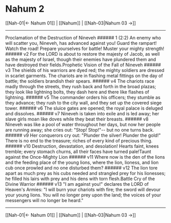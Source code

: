 # Nahum 2

[[Nah-01|← Nahum 01]] | [[Nahum]] | [[Nah-03|Nahum 03 →]]
***

Proclamation of the Destruction of Nineveh ###### 1 (2:2) An enemy who will scatter you, Nineveh, has advanced against you! Guard the rampart! Watch the road! Prepare yourselves for battle! Muster your mighty strength! ###### v2 For the LORD is about to restore the majesty of Jacob, as well as the majesty of Israel, though their enemies have plundered them and have destroyed their fields.Prophetic Vision of the Fall of Nineveh ###### v3 The shields of his warriors are dyed red; the mighty soldiers are dressed in scarlet garments. The chariots are in flashing metal fittings on the day of battle; the soldiers brandish their spears. ###### v4 The chariots race madly through the streets, they rush back and forth in the broad plazas; they look like lightning bolts, they dash here and there like flashes of lightning. ###### v5 The commander orders his officers; they stumble as they advance; they rush to the city wall, and they set up the covered siege tower. ###### v6 The sluice gates are opened; the royal palace is deluged and dissolves. ###### v7 Nineveh is taken into exile and is led away; her slave girls moan like doves while they beat their breasts. ###### v8 Nineveh was like a pool of water throughout her days, but now her people are running away; she cries out: "Stop! Stop!"-- but no one turns back. ###### v9 Her conquerors cry out: "Plunder the silver! Plunder the gold!" There is no end to the treasure; riches of every kind of precious thing. ###### v10 Destruction, devastation, and desolation! Hearts faint, knees tremble; every stomach churns, all their faces have turned pale!Taunt against the Once-Mighty Lion ###### v11 Where now is the den of the lions and the feeding place of the young lions, where the lion, lioness, and lion cub once prowled and no one disturbed them? ###### v12 The lion tore apart as much prey as his cubs needed and strangled prey for his lionesses; he filled his lairs with prey and his dens with torn flesh.Battle Cry of the Divine Warrior ###### v13 "I am against you!" declares the LORD of Heaven's Armies: "I will burn your chariots with fire; the sword will devour your young lions. You will no longer prey upon the land; the voices of your messengers will no longer be heard."

***
[[Nah-01|← Nahum 01]] | [[Nahum]] | [[Nah-03|Nahum 03 →]]
